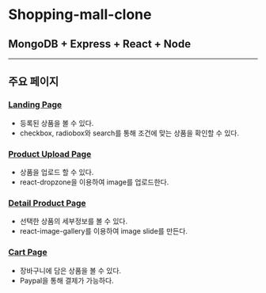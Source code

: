 # Shopping-mall-clone

## MongoDB + Express + React + Node

---

## 주요 페이지

### [Landing Page](https://github.com/numeru/shopping-mall-clone/tree/main/client/src/components/views/LandingPage)

- 등록된 상품을 볼 수 있다.
- checkbox, radiobox와 search를 통해 조건에 맞는 상품을 확인할 수 있다.

### [Product Upload Page](https://github.com/numeru/shopping-mall-clone/tree/main/client/src/components/views/UploadProductPage)

- 상품을 업로드 할 수 있다.
- react-dropzone을 이용하여 image를 업로드한다.

### [Detail Product Page](https://github.com/numeru/shopping-mall-clone/tree/main/client/src/components/views/DetailProductPage)

- 선택한 상품의 세부정보를 볼 수 있다.
- react-image-gallery를 이용하여 image slide를 만든다.

### [Cart Page](https://github.com/numeru/shopping-mall-clone/tree/main/client/src/components/views/CartPage)

- 장바구니에 담은 상품을 볼 수 있다.
- Paypal을 통해 결제가 가능하다.
